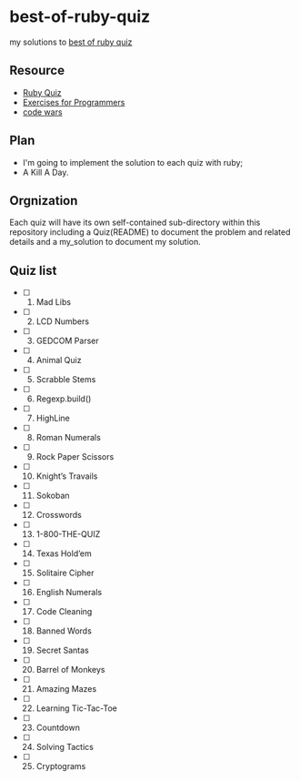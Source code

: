 # best-of-ruby-quiz

my solutions  to [best of ruby quiz](https://pragprog.com/book/fr_quiz/best-of-ruby-quiz)

## Resource
* [Ruby Quiz](http://rubyquiz.com/)
* [Exercises for Programmers](https://pragprog.com/book/bhwb/exercises-for-programmers)
* [code wars](https://www.codewars.com)

## Plan

* I'm going to implement the solution to each quiz with ruby;
* A Kill A Day.

## Orgnization
Each quiz will have its own self-contained sub-directory within this repository including a Quiz(README) to document the problem and related details and  a my_solution to document my solution.

## Quiz list

- [ ] 1. Mad Libs
- [ ] 2. LCD Numbers
- [ ] 3. GEDCOM Parser
- [ ] 4. Animal Quiz
- [ ] 5. Scrabble Stems
- [ ] 6. Regexp.build()
- [ ] 7. HighLine
- [ ] 8. Roman Numerals
- [ ] 9. Rock Paper Scissors 
- [ ] 10. Knight’s Travails
- [ ] 11. Sokoban
- [ ] 12. Crosswords
- [ ] 13. 1-800-THE-QUIZ
- [ ] 14. Texas Hold’em
- [ ] 15. Solitaire Cipher
- [ ] 16. English Numerals
- [ ] 17. Code Cleaning
- [ ] 18. Banned Words
- [ ] 19. Secret Santas
- [ ] 20. Barrel of Monkeys
- [ ] 21. Amazing Mazes
- [ ] 22. Learning Tic-Tac-Toe
- [ ] 23. Countdown
- [ ] 24. Solving Tactics
- [ ] 25. Cryptograms
